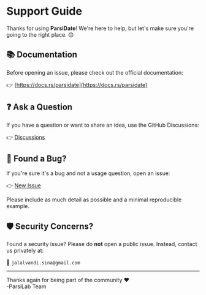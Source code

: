 # Support Guide

Thanks for using **ParsiDate**! We're here to help, but let's make sure you're going to the right place. 😊

## 📚 Documentation

Before opening an issue, please check out the official documentation:

👉 [https://docs.rs/parsidate](https://docs.rs/parsidate)

## ❓ Ask a Question

If you have a question or want to share an idea, use the GitHub Discussions:

👉 [Discussions](https://github.com/parsilab/ParsiDate/discussions)

## 🐞 Found a Bug?

If you're sure it's a bug and not a usage question, open an issue:

👉 [New Issue](https://github.com/parsilab/ParsiDate/issues/new/choose)

Please include as much detail as possible and a minimal reproducible example.

## 🛡️ Security Concerns?

Found a security issue? Please do **not** open a public issue.
Instead, contact us privately at:

📧 `jalalvandi.sina@gmail.com`

---

Thanks again for being part of the community ❤️  
-ParsiLab Team
